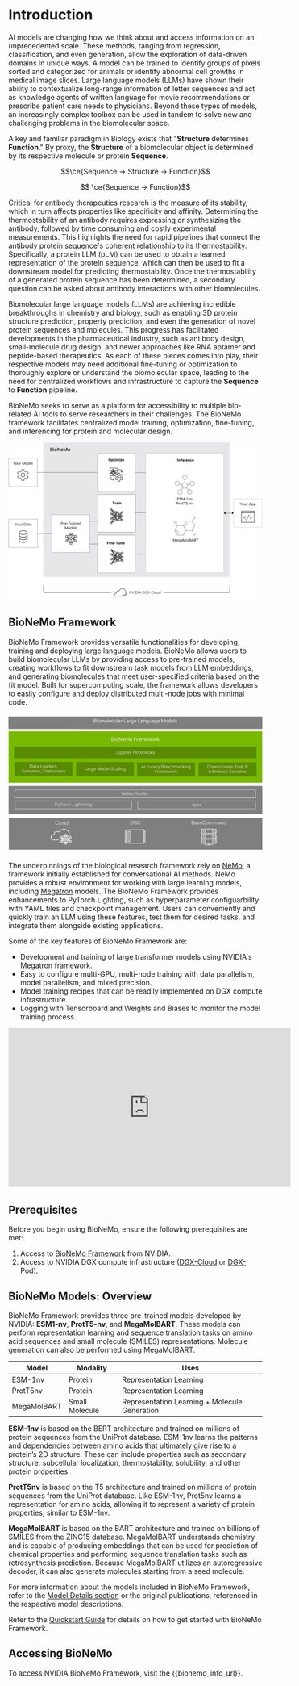 # Introduction

AI models are changing how we think about and access information on an unprecedented scale. These methods, ranging from regression, classification, and even generation, allow the exploration of data-driven domains in unique ways. A model can be trained to identify groups of pixels sorted and categorized for animals or identify abnormal cell growths in medical image slices. Large language models (LLMs) have shown their ability to contextualize long-range information of letter sequences and act as knowledge agents of written language for movie recommendations or prescribe patient care needs to physicians. Beyond these types of models, an increasingly complex toolbox can be used in tandem to solve new and challenging problems in the biomolecular space. 

A key and familiar paradigm in Biology exists that "<b>Structure</b> determines <b>Function</b>." By proxy, the <b>Structure</b> of a biomolecular object is determined by its respective molecule or protein <b>Sequence</b>.

$$\ce{Sequence -> Structure -> Function}$$

$$ \ce{Sequence -> Function}$$

Critical for antibody therapeutics research is the measure of its stability, which in turn affects properties like specificity and affinity. Determining the thermostability of an antibody requires expressing or synthesizing the antibody, followed by time consuming and costly experimental measurements. This highlights the need for rapid pipelines that connect the antibody protein sequence's coherent relationship to its thermostability. Specifically, a protein LLM (pLM) can be used to obtain a learned representation of the protein sequence, which can then be used to fit a downstream model for predicting thermostability. Once the thermostability of a generated protein sequence has been determined, a secondary question can be asked about antibody interactions with other biomolecules.

Biomolecular large language models (LLMs) are achieving incredible breakthroughs in chemistry and biology, such as enabling 3D protein structure prediction, property prediction, and even the generation of novel protein sequences and molecules. This progress has facilitated developments in the pharmaceutical industry, such as antibody design, small-molecule drug design, and newer approaches like RNA aptamer and peptide-based therapeutics. As each of these pieces comes into play, their respective models may need additional fine-tuning or optimization to thoroughly explore or understand the biomolecular space, leading to the need for centralized workflows and infrastructure to capture the <b>Sequence</b> to <b>Function</b> pipeline. 

BioNeMo seeks to serve as a platform for accessibility to multiple bio-related AI tools to serve researchers in their challenges. The BioNeMo framework facilitates centralized model training, optimization, fine-tuning, and inferencing for protein and molecular design.

![](./images/bionemo_overview_2.png)

## BioNeMo Framework
BioNeMo Framework provides versatile functionalities for developing, training and deploying large language models. BioNeMo allows users to build biomolecular LLMs by providing access to pre-trained models, creating workflows to fit downstream task models from LLM embeddings, and generating biomolecules that meet user-specified criteria based on the fit model. Built for supercomputing scale, the framework allows developers to easily configure and deploy distributed multi-node jobs with minimal code. 

![](./images/bionemo_overview_1.png)

The underpinnings of the biological research framework rely on [NeMo](https://docs.nvidia.com/deeplearning/nemo/user-guide/docs/en/stable/starthere/intro.html), a framework initially established for conversational AI methods. NeMo provides a robust environment for working with large learning models, including [Megatron](https://docs.nvidia.com/deeplearning/nemo/user-guide/docs/en/stable/nlp/megatron.html) models. The BioNeMo Framework provides enhancements to PyTorch Lighting, such as hyperparameter configuarbility with YAML files and checkpoint management. Users can conveniently and quickly train an LLM using these features, test them for desired tasks, and integrate them alongside existing applications. 

Some of the key features of BioNeMo Framework are:

* Development and training of large transformer models using NVIDIA's Megatron framework.
* Easy to configure multi-GPU, multi-node training with data parallelism, model parallelism, and mixed precision.
* Model training recipes that can be readily implemented on DGX compute infrastructure.
* Logging with Tensorboard and Weights and Biases to monitor the model training process.

<iframe width="560" height="315" src="https://www.youtube.com/embed/en2Vl6u-umk" title="Training BioMolecular Models on BioNeMo" frameborder="0" allow="accelerometer; autoplay; clipboard-write; encrypted-media; gyroscope; picture-in-picture; web-share" allowfullscreen></iframe>

## Prerequisites

Before you begin using BioNeMo, ensure the following prerequisites are met:

1. Access to [BioNeMo Framework](https://www.nvidia.com/en-us/gpu-cloud/bionemo/) from NVIDIA.
2. Access to NVIDIA DGX compute infrastructure ([DGX-Cloud](https://www.nvidia.com/en-us/data-center/dgx-cloud/) or [DGX-Pod](https://www.nvidia.com/en-us/data-center/dgx-basepod/)).


## BioNeMo Models: Overview

BioNeMo Framework provides three pre-trained models developed by NVIDIA: __**ESM1-nv**__, __**ProtT5-nv**__, and __**MegaMolBART**__. These models can perform representation learning and sequence translation tasks on amino acid sequences and small molecule (SMILES) representations. Molecule generation can also be performed using MegaMolBART.

| **Model**   | **Modality**             | **Uses**                                      |
|-------------|--------------------------|-----------------------------------------------|
| ESM-1nv     | Protein                  | Representation Learning                       |
| ProtT5nv    | Protein                  | Representation Learning                       |
| MegaMolBART | Small Molecule           | Representation Learning + Molecule Generation |


**ESM-1nv** is based on the BERT architecture and trained on millions of protein sequences from the UniProt database. ESM-1nv learns the patterns and dependencies between amino acids that ultimately give rise to a protein’s 2D structure. These can include properties such as secondary structure, subcellular localization, thermostability, solubility, and other protein properties.

**ProtT5nv** is based on the T5 architecture and trained on millions of protein sequences from the UniProt database. Like ESM-1nv, Prot5nv learns a representation for amino acids, allowing it to represent a variety of protein properties, similar to ESM-1nv.

**MegaMolBART** is based on the BART architecture and trained on billions of SMILES from the ZINC15 database. MegaMolBART understands chemistry and is capable of producing embeddings that can be used for prediction of chemical properties and performing sequence translation tasks such as retrosynthesis prediction. Because MegaMolBART utilizes an autoregressive decoder, it can also generate molecules starting from a seed molecule.

For more information about the models included in BioNeMo Framework, refer to the [Model Details section](./models/esm1-nv.md) or the original publications, referenced in the respective model descriptions.

Refer to the [Quickstart Guide](./quickstart-fw.md) for details on how to get started with BioNeMo Framework.

## Accessing BioNeMo

To access NVIDIA BioNeMo Framework, visit the {{bionemo_info_url}}.
